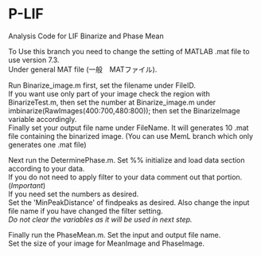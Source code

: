# P-LIF
Analysis Code for LIF
Binarize and Phase Mean

To Use this branch you need to change the setting of MATLAB .mat file to use version 7.3.  
Under general MAT file (一般　MATファイル).  

Run Binarize_image.m first, set the filename under FileID.  
If you want use only part of your image check the region with BinarizeTest.m, 
then set the number at Binarize_image.m under imbinarize(RawImages(400:700,480:800)); then set the BinarizeImage variable accordingly.  
Finally set your output file name under FileName.
It will generates 10 .mat file containing the binarized image. (You can use MemL branch which only generates one .mat file)  

Next run the DeterminePhase.m. Set %% initialize and load data section according to your data.  
If you do not need to apply filter to your data comment out that portion. (*Important*)  
If you need set the numbers as desired.  
Set the 'MinPeakDistance' of findpeaks as desired. Also change the input file name if you have changed the filter setting.  
_Do not clear the variables as it will be used in next step._  

Finally run the PhaseMean.m. Set the input and output file name.  
Set the size of your image for MeanImage and PhaseImage.  